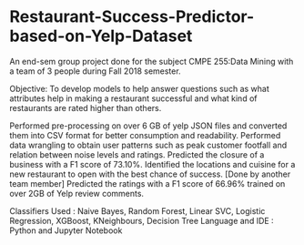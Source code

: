 # Restaurant-Success-Predictor-based-on-Yelp-Dataset
An end-sem group project done for the subject CMPE 255:Data Mining with a team of 3 people during Fall 2018 semester.

Objective: To develop models to help answer questions such as what attributes help in making a restaurant successful and what kind of restaurants are rated higher than others.

Performed pre-processing on over 6 GB of yelp JSON files and converted them into CSV format for better consumption and readability.
Performed data wrangling to obtain user patterns such as peak customer footfall and relation between noise levels and ratings.
Predicted the closure of a business with a F1 score of 73.10%.
Identified the locations and cuisine for a new restaurant to open with the best chance of success. [Done by another team member]
Predicted the ratings with a F1 score of 66.96% trained on over 2GB of Yelp review comments.

Classifiers Used : Naive Bayes, Random Forest, Linear SVC, Logistic Regression, XGBoost, KNeighbours, Decision Tree
Language and IDE : Python and Jupyter Notebook
